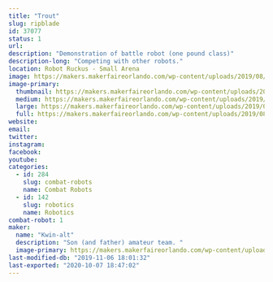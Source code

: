 ```yaml
---
title: "Trout"
slug: ripblade
id: 37077
status: 1
url: 
description: "Demonstration of battle robot (one pound class)"
description-long: "Competing with other robots."
location: Robot Ruckus - Small Arena
image: https://makers.makerfaireorlando.com/wp-content/uploads/2019/08/Trout.jpg
image-primary:
  thumbnail: https://makers.makerfaireorlando.com/wp-content/uploads/2019/08/Trout-150x150.jpg
  medium: https://makers.makerfaireorlando.com/wp-content/uploads/2019/08/Trout-300x265.jpg
  large: https://makers.makerfaireorlando.com/wp-content/uploads/2019/08/Trout.jpg
  full: https://makers.makerfaireorlando.com/wp-content/uploads/2019/08/Trout.jpg
website: 
email: 
twitter: 
instagram: 
facebook: 
youtube: 
categories:
  - id: 284
    slug: combat-robots
    name: Combat Robots
  - id: 142
    slug: robotics
    name: Robotics
combat-robot: 1
maker:
  name: "Kwin-alt"
  description: "Son (and father) amateur team. "
  image-primary: https://makers.makerfaireorlando.com/wp-content/uploads/2019/08/CE340C0C-FC6F-4324-AC0A-C374F5471290-1024x768.jpeg
last-modified-db: "2019-11-06 18:01:32"
last-exported: "2020-10-07 18:47:02"
---
```

